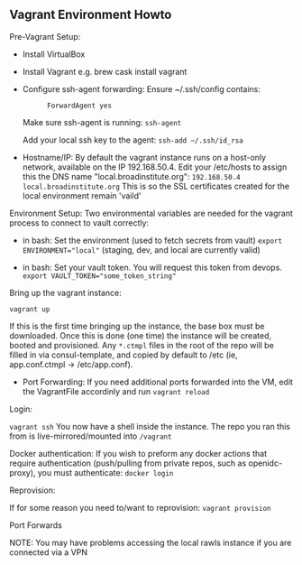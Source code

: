 Vagrant Environment Howto
-------------------------

Pre-Vagrant Setup:

* Install VirtualBox
* Install Vagrant
    e.g. brew cask install vagrant
* Configure ssh-agent forwarding:
  Ensure ~/.ssh/config contains:
    ```Host 127.0.0.1
          ForwardAgent yes
    ```

  Make sure ssh-agent is running:
  ```ssh-agent```

  Add your local ssh key to the agent:
  ```ssh-add ~/.ssh/id_rsa```

* Hostname/IP:
 By default the vagrant instance runs on a host-only network, available on the IP 192.168.50.4.
 Edit your /etc/hosts to assign this the DNS name "local.broadinstitute.org":
  ``` 192.168.50.4    local.broadinstitute.org ```
  This is so the SSL certificates created for the local environment remain 'vaild'

Environment Setup:
 Two environmental variables are needed for the vagrant process to connect to vault correctly:

 * in bash: Set the environment (used to fetch secrets from vault)
  ```export ENVIRONMENT="local"```
  (staging, dev, and local are currently valid)

 * in bash: Set your vault token.  You will request this token from devops.
 ```export VAULT_TOKEN="some_token_string"```

Bring up the vagrant instance:

``` vagrant up ```

If this is the first time bringing up the instance, the base box must be downloaded. Once this is done (one time) the instance will be created, booted and provisioned.
Any ```*.ctmpl``` files in the root of the repo will be filled in via consul-template, and copied by default to /etc (ie, app.conf.ctmpl -> /etc/app.conf). 

* Port Forwarding:
  If you need additional ports forwarded into the VM, edit the VagrantFile accordinly and run ``` vagrant reload ``` 



Login:

``` vagrant ssh ```
You now have a shell inside the instance. The repo you ran this from is live-mirrored/mounted into ```/vagrant``` 

Docker authentication: 
If you wish to preform any docker actions that require authentication (push/pulling from private repos, such as openidc-proxy), you must authenticate:
``` docker login ```


Reprovision:

If for some reason you need to/want to reprovision:
``` vagrant provision ```

Port Forwards


NOTE: You may have problems accessing the local rawls instance if you are connected via a VPN
